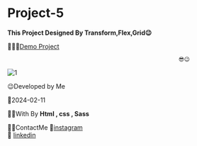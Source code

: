# Project-5
**This Project Designed By Transform,Flex,Grid😉**




👩‍💻😎[Demo Project](https://fatememohamadian.github.io/Project-5/)

                                                          😎😉  

![1](https://github.com/fatemeMohamadian/Trick4_Transform/assets/155579918/29ddadb6-3aa5-4c3d-8088-19cd7ff44c8a)

 😉Developed by Me

 📅2024-02-11

 👩‍💻With By **Html , css , Sass** 

 📲📞ContactMe 
 🔗[instagram](https://www.instagram.com/fateme_mohamadiian.fed)       
 🔗 [linkedin](https://www.linkedin.com/in/fateme-mohamadian-dev0824)
